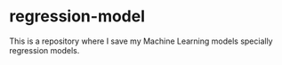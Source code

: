 # regression-model
This is a repository where I save my Machine Learning models specially regression models.
